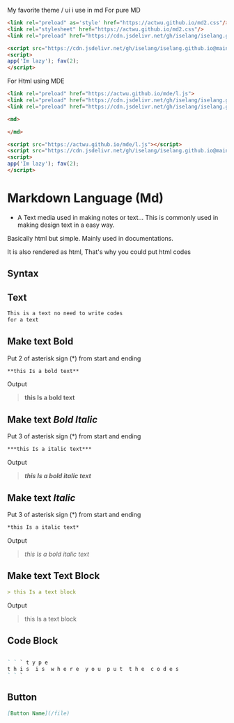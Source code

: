 <link rel="preload" as='style' href="https://actwu.github.io/md2.css"/>
<link rel="stylesheet" href="https://actwu.github.io/md2.css"/>
<script src="https://cdn.jsdelivr.net/gh/iselang/iselang.github.io@main/num.min.js"></script>


My favorite theme / ui i use in md
For pure MD

```html
<link rel="preload" as='style' href="https://actwu.github.io/md2.css"/>
<link rel="stylesheet" href="https://actwu.github.io/md2.css"/>
<link rel="preload" href="https://cdn.jsdelivr.net/gh/iselang/iselang.github.io@main/num.min.js"/>

<script src="https://cdn.jsdelivr.net/gh/iselang/iselang.github.io@main/num.min.js"></script>
<script>
app('Im lazy'); fav(2);
</script>
```

For Html using MDE
```html
<link rel="preload" href="https://actwu.github.io/mde/l.js">
<link rel="preload" href="https://cdn.jsdelivr.net/gh/iselang/iselang.github.io@main/num.min.js"/>
<link rel="preload" href="https://cdn.jsdelivr.net/gh/iselang/iselang.github.io@main/num.min.js"/>

<md>

</md>

<script src="https://actwu.github.io/mde/l.js"></script>
<script src="https://cdn.jsdelivr.net/gh/iselang/iselang.github.io@main/num.min.js"></script>
<script>
app('Im lazy'); fav(2);
</script>


```

# Markdown Language (Md)
- A Text media used in making notes or text...
  This is commonly used in making design text in a easy way.


Basically html but simple.
Mainly used in documentations.

It is also rendered as html,
That's why you could put html codes

## Syntax

## Text
```markdown
This is a text no need to write codes
for a text
```
## Make text **Bold**
Put 2 of asterisk sign (*) from start and ending
```markdown
**this Is a bold text**
```
Output
>
> **this Is a bold text**
>

## Make text ***Bold Italic***
Put 3 of asterisk sign (*) from start and ending
```markdown
***this Is a italic text***
```
Output
> 
> ***this Is a bold italic text***
>

## Make text *Italic*
Put 3 of asterisk sign (*) from start and ending
```markdown
*this Is a italic text*
```
Output
> 
> *this Is a bold italic text*

## Make text Text Block

```markdown
> this Is a text block
```
Output
> 
> this Is a text block
>

## Code Block
```markdown

` ` ` t y p e
t h i s  i s  w h e r e  y o u  p u t  t h e  c o d e s
` ` `
```

<script>
app('Learn-MD'); fav(2);
</script>

## Button
```markdown
[Button Name](/file)
```
